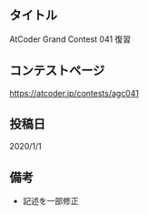 ## タイトル

AtCoder Grand Contest 041 復習

## コンテストページ

https://atcoder.jp/contests/agc041

## 投稿日

2020/1/1

## 備考

- 記述を一部修正
